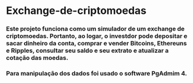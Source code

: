 # Exchange-de-criptomoedas

### Este projeto funciona como um simulador de um exchange de criptomoedas. Portanto, ao logar, o investdor pode depositar e sacar dinheiro da conta, comprar e vender Bitcoins, Ethereuns e Ripples, consultar seu saldo e seu extrato e atualizar a cotação das moedas. 

### Para manipulação dos dados foi usado o software PgAdmim 4. 
